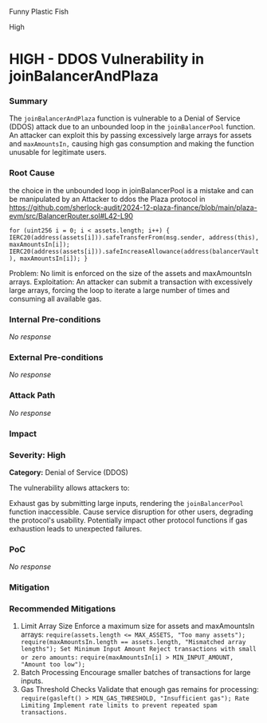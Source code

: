Funny Plastic Fish

High

# HIGH - DDOS Vulnerability in joinBalancerAndPlaza

### Summary

The `joinBalancerAndPlaza` function is vulnerable to a Denial of Service (DDOS) attack due to an unbounded loop in the `joinBalancerPool` function. An attacker can exploit this by passing excessively large arrays for assets and `maxAmountsIn,` causing high gas consumption and making the function unusable for legitimate users.

### Root Cause

the choice in the unbounded loop in joinBalancerPool is a mistake and can be manipulated by an Attacker to ddos the Plaza protocol in https://github.com/sherlock-audit/2024-12-plaza-finance/blob/main/plaza-evm/src/BalancerRouter.sol#L42-L90

`for (uint256 i = 0; i < assets.length; i++) {
    IERC20(address(assets[i])).safeTransferFrom(msg.sender, address(this), maxAmountsIn[i]);
    IERC20(address(assets[i])).safeIncreaseAllowance(address(balancerVault), maxAmountsIn[i]);
}
` 

Problem: No limit is enforced on the size of the assets and maxAmountsIn arrays.
Exploitation: An attacker can submit a transaction with excessively large arrays, forcing the loop to iterate a large number of times and consuming all available gas.


### Internal Pre-conditions

_No response_

### External Pre-conditions

_No response_

### Attack Path

_No response_

### Impact

### Severity: High

**Category:** Denial of Service (DDOS)

The vulnerability allows attackers to:

Exhaust gas by submitting large inputs, rendering the `joinBalancerPool` function inaccessible.
Cause service disruption for other users, degrading the protocol's usability.
Potentially impact other protocol functions if gas exhaustion leads to unexpected failures.


### PoC

_No response_

### Mitigation

### Recommended Mitigations

1. Limit Array Size Enforce a maximum size for assets and maxAmountsIn arrays:
`require(assets.length <= MAX_ASSETS, "Too many assets");
require(maxAmountsIn.length == assets.length, "Mismatched array lengths");
Set Minimum Input Amount Reject transactions with small or zero amounts:`
`require(maxAmountsIn[i] > MIN_INPUT_AMOUNT, "Amount too low");`
2. Batch Processing Encourage smaller batches of transactions for large inputs.
3. Gas Threshold Checks Validate that enough gas remains for processing:
`require(gasleft() > MIN_GAS_THRESHOLD, "Insufficient gas");
Rate Limiting Implement rate limits to prevent repeated spam transactions.`

